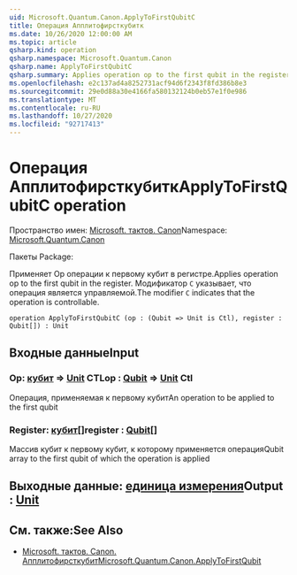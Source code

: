 ```yaml
---
uid: Microsoft.Quantum.Canon.ApplyToFirstQubitC
title: Операция Апплитофирсткубитк
ms.date: 10/26/2020 12:00:00 AM
ms.topic: article
qsharp.kind: operation
qsharp.namespace: Microsoft.Quantum.Canon
qsharp.name: ApplyToFirstQubitC
qsharp.summary: Applies operation op to the first qubit in the register. The modifier `C` indicates that the operation is controllable.
ms.openlocfilehash: e2c137ad4a8252731acf94d6f2343f8fd386b8e3
ms.sourcegitcommit: 29e0d88a30e4166fa580132124b0eb57e1f0e986
ms.translationtype: MT
ms.contentlocale: ru-RU
ms.lasthandoff: 10/27/2020
ms.locfileid: "92717413"
---
```

# <a name="applytofirstqubitc-operation"></a><span data-ttu-id="e7f3d-102">Операция Апплитофирсткубитк</span><span class="sxs-lookup"><span data-stu-id="e7f3d-102">ApplyToFirstQubitC operation</span></span>

<span data-ttu-id="e7f3d-103">Пространство имен: [Microsoft. тактов. Canon](xref:Microsoft.Quantum.Canon)</span><span class="sxs-lookup"><span data-stu-id="e7f3d-103">Namespace: [Microsoft.Quantum.Canon](xref:Microsoft.Quantum.Canon)</span></span>

<span data-ttu-id="e7f3d-104">Пакеты [](https://nuget.org/packages/)</span><span class="sxs-lookup"><span data-stu-id="e7f3d-104">Package: [](https://nuget.org/packages/)</span></span>


<span data-ttu-id="e7f3d-105">Применяет Op операции к первому кубит в регистре.</span><span class="sxs-lookup"><span data-stu-id="e7f3d-105">Applies operation op to the first qubit in the register.</span></span>
<span data-ttu-id="e7f3d-106">Модификатор `C` указывает, что операция является управляемой.</span><span class="sxs-lookup"><span data-stu-id="e7f3d-106">The modifier `C` indicates that the operation is controllable.</span></span>

```qsharp
operation ApplyToFirstQubitC (op : (Qubit => Unit is Ctl), register : Qubit[]) : Unit
```


## <a name="input"></a><span data-ttu-id="e7f3d-107">Входные данные</span><span class="sxs-lookup"><span data-stu-id="e7f3d-107">Input</span></span>

### <a name="op--qubit--unit-ctl"></a><span data-ttu-id="e7f3d-108">Op: [кубит](xref:microsoft.quantum.lang-ref.qubit) => [Unit](xref:microsoft.quantum.lang-ref.unit) CTL</span><span class="sxs-lookup"><span data-stu-id="e7f3d-108">op : [Qubit](xref:microsoft.quantum.lang-ref.qubit) => [Unit](xref:microsoft.quantum.lang-ref.unit) Ctl</span></span>

<span data-ttu-id="e7f3d-109">Операция, применяемая к первому кубит</span><span class="sxs-lookup"><span data-stu-id="e7f3d-109">An operation to be applied to the first qubit</span></span>


### <a name="register--qubit"></a><span data-ttu-id="e7f3d-110">Register: [кубит](xref:microsoft.quantum.lang-ref.qubit)[]</span><span class="sxs-lookup"><span data-stu-id="e7f3d-110">register : [Qubit](xref:microsoft.quantum.lang-ref.qubit)[]</span></span>

<span data-ttu-id="e7f3d-111">Массив кубит к первому кубит, к которому применяется операция</span><span class="sxs-lookup"><span data-stu-id="e7f3d-111">Qubit array to the first qubit of which the operation is applied</span></span>



## <a name="output--unit"></a><span data-ttu-id="e7f3d-112">Выходные данные: [единица измерения](xref:microsoft.quantum.lang-ref.unit)</span><span class="sxs-lookup"><span data-stu-id="e7f3d-112">Output : [Unit](xref:microsoft.quantum.lang-ref.unit)</span></span>



## <a name="see-also"></a><span data-ttu-id="e7f3d-113">См. также:</span><span class="sxs-lookup"><span data-stu-id="e7f3d-113">See Also</span></span>

- [<span data-ttu-id="e7f3d-114">Microsoft. тактов. Canon. Апплитофирсткубит</span><span class="sxs-lookup"><span data-stu-id="e7f3d-114">Microsoft.Quantum.Canon.ApplyToFirstQubit</span></span>](xref:Microsoft.Quantum.Canon.ApplyToFirstQubit)